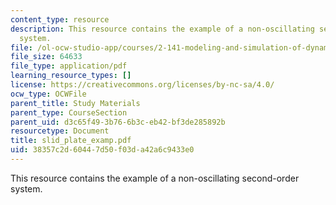 ```yaml
---
content_type: resource
description: This resource contains the example of a non-oscillating second-order
  system.
file: /ol-ocw-studio-app/courses/2-141-modeling-and-simulation-of-dynamic-systems-fall-2006/38357c2d60447d50f03da42a6c9433e0_slid_plate_examp.pdf
file_size: 64633
file_type: application/pdf
learning_resource_types: []
license: https://creativecommons.org/licenses/by-nc-sa/4.0/
ocw_type: OCWFile
parent_title: Study Materials
parent_type: CourseSection
parent_uid: d3c65f49-3b76-6b3c-eb42-bf3de285892b
resourcetype: Document
title: slid_plate_examp.pdf
uid: 38357c2d-6044-7d50-f03d-a42a6c9433e0
---
```

This resource contains the example of a non-oscillating second-order system.